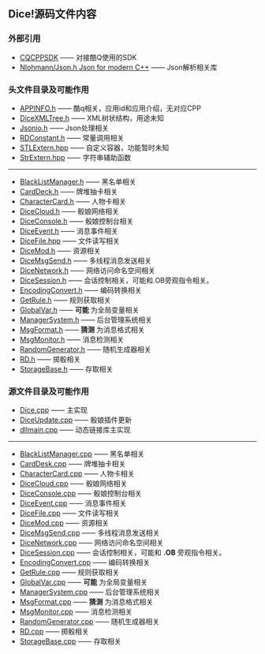 ## Dice!源码文件内容
### 外部引用

+ [CQCPPSDK](https://github.com/cqmoe/cqcppsdk) —— 对接酷Q使用的SDK  
+ [Nlohmann/Json.h Json for modern C++](https://github.com/nlohmann/json) —— Json解析相关库  

### 头文件目录及可能作用

+ [APPINFO.h](head/APPINFO.h.md) —— 酷q相关，应用id和应用介绍，无对应CPP
+ [DiceXMLTree.h](head/DiceXMLTree.h.md) —— XML树状结构，用途未知  
+ [Jsonio.h](head/Jsonio.h.md) —— Json处理相关  
+ [RDConstant.h](head/RDConstant.h.md) —— 常量调用相关
+ [STLExtern.hpp](head/STLExtern.hpp.md) —— 自定义容器，功能暂时未知
+ [StrExtern.hpp](head/StrExtern.hpp.md) —— 字符串辅助函数  
---
+ [BlackListManager.h]() —— 黑名单相关  
+ [CardDeck.h]() —— 牌堆抽卡相关  
+ [CharacterCard.h]() —— 人物卡相关   
+ [DiceCloud.h]() —— 骰娘网络相关  
+ [DiceConsole.h]() —— 骰娘控制台相关  
+ [DiceEvent.h]() —— 消息事件相关  
+ [DiceFile.hpp]() —— 文件读写相关  
+ [DiceMod.h]() —— 资源相关  
+ [DiceMsgSend.h]() —— 多线程消息发送相关  
+ [DiceNetwork.h]() —— 网络访问命名空间相关  
+ [DiceSession.h]() —— 会话控制相关，可能和.OB旁观指令相关。  
+ [EncodingConvert.h]() —— 编码转换相关  
+ [GetRule.h]() —— 规则获取相关  
+ [GlobalVar.h]() —— **可能** 为全局变量相关  
+ [ManagerSystem.h]() —— 后台管理系统相关  
+ [MsgFormat.h]() —— **猜测** 为消息格式相关  
+ [MsgMonitor.h]() —— 消息检测相关  
+ [RandomGenerator.h](head/RandomGenerator.h.md) —— 随机生成器相关  
+ [RD.h]() —— 掷骰相关  
+ [StorageBase.h]() —— 存取相关  

### 源文件目录及可能作用

+ [Dice.cpp](sources/Dice.cpp.md) —— 主实现
+ [DiceUpdate.cpp]() —— 骰娘插件更新
+ [dllmain.cpp]() —— 动态链接库主实现
---
+ [BlackListManager.cpp]() —— 黑名单相关  
+ [CardDesk.cpp]() —— 牌堆抽卡相关  
+ [CharacterCard.cpp]() —— 人物卡相关  
+ [DiceCloud.cpp]() —— 骰娘网络相关  
+ [DiceConsole.cpp]() —— 骰娘控制台相关  
+ [DiceEvent.cpp]() —— 消息事件相关  
+ [DiceFile.cpp]() —— 文件读写相关  
+ [DiceMod.cpp]() —— 资源相关  
+ [DiceMsgSend.cpp]() —— 多线程消息发送相关  
+ [DiceNetwork.cpp]() —— 网络访问命名空间相关  
+ [DiceSession.cpp]() —— 会话控制相关，可能和 **.OB** 旁观指令相关。  
+ [EncodingConvert.cpp]() —— 编码转换相关  
+ [GetRule.cpp]() —— 规则获取相关  
+ [GlobalVar.cpp]() —— **可能** 为全局变量相关  
+ [ManagerSystem.cpp]() —— 后台管理系统相关  
+ [MsgFormat.cpp]() —— **猜测** 为消息格式相关  
+ [MsgMonitor.cpp]() —— 消息检测相关  
+ [RandomGenerator.cpp](sources/RandomGenerator.cpp.md) —— 随机生成器相关  
+ [RD.cpp]() —— 掷骰相关  
+ [StorageBase.cpp]() —— 存取相关  